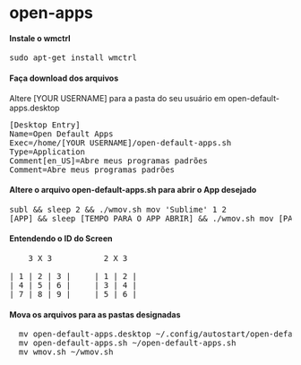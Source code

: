 # open-apps

#### Instale o wmctrl

<pre>
sudo apt-get install wmctrl
</pre>


#### Faça download dos arquivos

Altere [YOUR USERNAME] para a pasta do seu usuário em open-default-apps.desktop

<pre>
[Desktop Entry]
Name=Open Default Apps
Exec=/home/[YOUR USERNAME]/open-default-apps.sh
Type=Application
Comment[en_US]=Abre meus programas padrões
Comment=Abre meus programas padrões
</pre>


#### Altere o arquivo open-default-apps.sh para abrir o App desejado

<pre>
subl && sleep 2 && ./wmov.sh mov 'Sublime' 1 2
[APP] && sleep [TEMPO PARA O APP ABRIR] && ./wmov.sh mov [PARTE DO TÍTULO DA JANELA] [SCREEN] [MONITOR|opcional]
</pre>


#### Entendendo o ID do Screen

<pre>
    3 X 3           2 X 3

| 1 | 2 | 3 |     | 1 | 2 |
| 4 | 5 | 6 |     | 3 | 4 |
| 7 | 8 | 9 |     | 5 | 6 |
</pre>


#### Mova os arquivos para as pastas designadas

<pre>
  mv open-default-apps.desktop ~/.config/autostart/open-default-apps.desktop
  mv open-default-apps.sh ~/open-default-apps.sh
  mv wmov.sh ~/wmov.sh
</pre>
